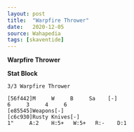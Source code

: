```yaml
---
layout: post
title:  "Warpfire Thrower"
date:   2020-12-05
source: Wahapedia
tags: [skaventide]
---
```


**Warpfire Thrower**

**Stat Block**
```
3/3 Warpfire Thrower
```

```
[56f442]M     W     B     Sa    [-]
6     3     4     6     
[e85545]Weapons[-]
[c6c930]Rusty Knives[-]
1"     A:2    H:5+   W:5+   R:-    D:1   
```


